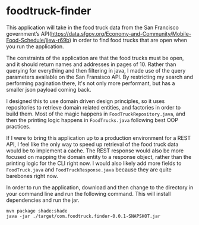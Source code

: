 # foodtruck-finder

This application will take in the food truck data from the San Francisco government’s API(https://data.sfgov.org/Economy-and-Community/Mobile-Food-Schedule/jjew-r69b) in order to find food trucks that are open when you run the application.

The constraints of the application are that the food trucks must be open, and it should return names and addresses in pages of 10. Rather than querying for everything and then filtering in java, I made use of the query parameters available on the San Fransisco API. By restricting my search and performing pagination there, It's not only more performant, but has a smaller json payload coming back. 

I designed this to use domain driven design principles, so it uses repositories to retrieve domain related entities, and factories in order to build them. Most of the magic happens in `FoodTruckRepository.java`, and then the printing logic happens in `FoodTrucks.java` following best OOP practices.

If I were to bring this application up to a production environment for a REST API, I feel like the only way to speed up retrieval of the food truck data would be to implement a cache. The REST response would also be more focused on mapping the domain entity to a response object, rather than the printing logic for the CLI right now. I would also likely add more fields to `FoodTruck.java` and `FoodTruckResponse.java` because they are quite barebones right now.

In order to run the application, download and then change to the directory in your command line and run the following command. This will install dependencies and run the jar.

```
mvn package shade:shade
java -jar ./target/com.foodtruck.finder-0.0.1-SNAPSHOT.jar
```
